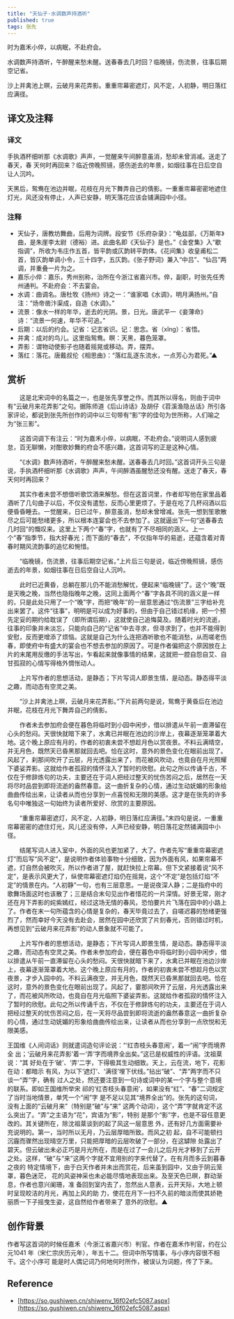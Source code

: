 ```yaml
---
title: "天仙子·水调数声持酒听"
published: true
tags: 张先
---
```


时为嘉禾小倅，以病眠，不赴府会。

水调数声持酒听，午醉醒来愁未醒。送春春去几时回？临晚镜，伤流景，往事后期空记省。

沙上并禽池上暝，云破月来花弄影。重重帘幕密遮灯，风不定，人初静，明日落红应满径。

## 译文及注释

### 译文

手执酒杯细听那《水调歌》声声，一觉醒来午间醉意虽消，愁却未曾消减。送走了春天，春
天何时再回来？临近傍晚照镜，感伤逝去的年景，如烟往事在日后空自让人沉吟。

天黑后，鸳鸯在池边并眠，花枝在月光下舞弄自己的倩影。一重重帘幕密密地遮住灯光，风还没有停止，人声已安静，明天落花应该会铺满园中小径。

### 注释

- 天仙子，唐教坊舞曲，后用为词牌。段安节《乐府杂录》：“龟兹部，《万斯年》曲，是朱崖李太尉（德裕）进。此曲名即《天仙子》是也。”《金奁集》入“歇指调”，所收为韦庄作五首，皆平韵或仄韵转平韵体。《花间集》收皇甫松二首，皆仄韵单调小令，三十四字，五仄韵。《张子野词》兼入“中吕”、“仙吕”两调，并重叠一片为之。
- 嘉乐小倅：嘉乐，秀州别称，治所在今浙江省嘉兴市。倅，副职，时张先任秀州通判。不赴府会：不去宴会。
- 水调：曲调名。唐杜牧《扬州》诗之一：“谁家唱《水调》，明月满扬州。”自注：“炀帝凿汴渠成，自造《水调》。”
- 流景：像水一样的年华，逝去的光阴。景，日光。唐武平一《妾薄命》诗：“流景一何速，年华不可追。”
- 后期：以后的约会。记省：记志省识。记：思念。省（xǐng）：省悟。
- 并禽：成对的鸟儿。这里指鸳鸯。瞑：天黑，暮色笼罩。
- 弄影：谓物动使影子也随着摇晃或移动。弄，摆弄。
- 落红：落花。唐戴叔伦《相思曲》：“落红乱逐东流水，一点芳心为君死。”▲

## 赏析

　　这是北宋词中的名篇之一，也是张先享誉之作。而其所以得名，则由于词中有“云破月来花弄影”之句。据陈师道《后山诗话》及胡仔《苕溪渔隐丛话》所引各家评论，都说到张先所创作的词中以三句带有“影”字的佳句为世所称，人们喻之为“张三影”。

　　这首词调下有注云：“时为嘉禾小倅，以病眠，不赴府会。”说明词人感到疲怠，百无聊懒，对酣歌妙舞的府会不感兴趣，这首词写的正是这种心情。

　　“《水调》数声持酒听，午醉醒来愁未醒。送春春去几时回。”这首词开头三句是说，手执酒杯细听那《水调歌》声声，午间醉酒虽醒愁还没有醒。送走了春天，春天何时再回来？

　　其实作者未尝不想借听歌饮酒来解愁。但在这首词里，作者却写他在家里品着酒听了几句曲子以后，不仅没有遣愁，反而心里更烦了。于是在吃了几杯闷酒以后便昏昏睡去。一觉醒来，日已过午，醉意虽消，愁却未曾增减。张先一想到笙歌散尽之后可能愁绪更多，所以根本连宴会也不去参加了。这就逼出下一句“送春春去几时回”的慨叹来。这里上下两个“春”字，也就有了不尽相同的涵义。上一个“春”指季节，指大好春光；而下面的“春去”，不仅指年华的易逝，还蕴含着对青春时期风流韵事的追忆和惋惜。

　　“临晚镜，伤流景，往事后期空记省。”上片后三句是说，临近傍晚照镜，感伤逝去的年景，如烟往事在日后空自让人沉吟。

　　此时已近黄昏，总躺在那儿仍不能消愁解忧，便起来“临晚镜”了。这个“晚”既是天晚之晚，当然也隐指晚年之晚，这同上面两个“春”字各具不同的涵义是一样的，只是此处只用了一个“晚”字，而把“晚年”的一层意思通过“伤流景”三字给补充出来罢了。这件“往事”，明明是可以成为好事的，但由于自己错过机缘，把一个预先定妥的期约给耽误了（即所谓后期），这就使自己追悔莫及。随着时光的流逝，往事的印象并未淡忘，只能向自己的“记省”中去寻求，但寻求到了，也并不能得到安慰，反而更增添了烦恼。这就是自己为什么连把酒听歌也不能消愁，从而嗟老伤春，即使府中有盛大的宴会也不想去参加的原因了。可是作者偏把这个原因放在上片的末尾用反缴的手法写出，乍看起来就像事情的结果，这就把一腔自怨自艾、自甘孤寂的心情写得格外惆怅动人。

　　上片写作者的思想活动，是静态；下片写词人即景生情，是动态。静态得平淡之趣，而动态有空灵之美。

　　“沙上并禽池上暝，云破月来花弄影。”下片前两句是说，鸳鸯于黄昏后在池边并眠，花枝在月光下舞弄自己的倩影。

　　作者未去参加府会便在暮色将临时到小园中闲步，借以排遣从午前一直滞留在心头的愁闷。天很快就暗下来了，水禽已并眠在池边的沙岸上，夜幕逐渐笼罩着大地。这个晚上原应有月的，作者的初衷未尝不想趁月色以赏夜景。不料云满晴空，并无月色，既然天已昏黑那就回去吧。恰在这时，意外的景色变化在眼前出现了。风起了，刹那间吹开了云层，月光透露出来了，而花被风吹动，也竟自在月光照耀下婆娑弄影。这就给作者孤寂的情怀注入了暂时的欣慰。此句之所以传诵千古，不仅在于修辞炼句的功夫，主要还在于词人把经过整天的忧伤苦闷之后，居然在一天将尽时品尝到即将流逝的盎然春意。这一曲折复杂的心情，通过生动妩媚的形象给曲曲传绘出来，让读者从而也分享到一点喜悦和无限的美感。这才是在张先的许多名句中唯独这一句始终为读者所爱好、欣赏的主要原因。

　　“重重帘幕密遮灯，风不定，人初静，明日落红应满径。”末四句是说，一重重帘幕密密的遮住灯光，风儿还没有停，人声已经安静，明日落花定然铺满园中小径。

　　结尾写词人进入室中，外面的风也更加紧了，大了。作者先写“重重帘幕密遮灯”而后写“风不定”，是说明作者体验事物十分细致，因为外面有风，如果帘幕不遮，灯自然会被吹灭，所以作者进了屋，就赶快拉上帘幕。但下文紧接着说“风不定”，是表示风更大了，纵使帘幕密遮灯焰仍在摇晃，这个“不定”是包括灯焰“不定”的情景在内。“人初静”一句，也有三层意思。一是说夜深人静；二是指府中的歌舞场面这时也该散了；三是结合末句见出作者惜花的一片深情。好景无常，刚才还在月下弄影的姹紫嫣红，经过这场无情的春风，恐怕要片片飞落在园中的小路上了。作者在末一句所蕴含的心情是复杂的，春天毕竟过去了，自嗟迟暮的愁绪更强烈了，然而幸好今天没有去赴会，居然在园中还欣赏了片刻春光，否则错过时机，再想见到“云破月来花弄影”的动人景象就不可能了。

　　上片写作者的思想活动，是静态；下片写词人即景生情，是动态。静态得平淡之趣，而动态有空灵之美。作者未参加府会，便在暮色中将临时到小园中闲步，借以排遣从午前一直滞留在心头的愁闷。天很快就暗下来了，水禽已并眠在池边沙岸上，夜幕逐渐笼罩着大地。这个晚上原应有月的，作者的初衷未尝不想趁月色以赏夜景，才步入园中的。不料云满夜空，并无月色，既然天已昏黑那就回去吧。恰在这时，意外的景色变化在眼前出现了。风起了，霎那间吹开了云层，月光透露出来了，而花被风所吹动，也竟自在月光临照下婆娑弄影。这就给作者孤寂的情怀注入了暂时的欣慰。此句之所以传诵千古，不仅在于修辞炼句的功夫，主要还在于词人把经过整天的忧伤苦闷之后，在一天将尽品尝到即将流逝的盎然春意这一曲折复杂的心情，通过生动妩媚的形象给曲曲传绘出来，让读者从而也分享到一点欣悦和无限美感。

王国维《人间词话》则就遣词造句评论说：“‘红杏枝头春意闹’，着一“闹”字而境界全
出；‘云破月来花弄影’着一‘弄’字而境界全出矣。”这已是权威性的评语。沈祖棻说：“其
好处在于‘破’、‘弄’二字，下得极其生动细致。天上，云在流，地下，花影在动：都暗示
有风，为以下‘遮灯’、‘满径’埋下伏线。”拈出“破”、“弄”两字而不只谈一“弄”字，确有
过人之处，然还要注意到一句诗或词中的某一个字与整个意境的联系。即如王国维所举宋
祁的‘红杏枝头春意闹’，如果没有“红”、“春”二词规定了当时当地情景，单凭一个“闹”字
是不足以见其“境界全出”的。张先的这句词，没有上面的“云破月来”（特别是“破”与“来”
这两个动词），这个“弄”字就肯定不这么突出了。“弄”之主语为“花”，宾语为“影”，特别
是那个“影”字，也是不容任意更改的。其关键所在，除沈祖棻谈到的起了风这一层意思
外，还有好几方面需要补充说明的。第一，当时所以无月，乃云层厚暗所致。而风之初
起，自不可能顿扫沉霾而骤然出现晴空万里，只能把厚暗的云层吹破了一部分，在这罅隙
处露出了碧天。但云破出未必正巧是月光所在，而是在过了一会儿之后月光才移到了云开
之处。这样，“破”与“来”这两个字就不宜用别的字来代替了。在有月而多云到暮春之夜的
特定情境下，由于白天作者并未出而赏花，后来虽到园中，又由于阴云笼罩，暮色迷茫，
花的风姿神采也未必能尽情地表现出来。及至天色已暝，群动渐息，作者也意兴阑珊，准
备回到室内去了，忽然出人意表，云开天际，大地上顿时呈现皎洁的月光，再加上风的助
力，使花在月下一扫不久前的暗淡而使其娇艳丽质一下子摇曳生姿，这自然给作者带来了
意外的欣慰。▲

## 创作背景

作者写这首词的时候任嘉禾（今浙江省嘉兴市）判官。作者在嘉禾作判官，约在公元1041
年（宋仁宗庆历元年），年五十二。但词中所写情事，与小序内容很不相干。这个小序可
能是时人偶记词乃何地何时所作，被误认为词题，传了下来。

## Reference

- [https://so.gushiwen.cn/shiwenv_16f02efc5087.aspx](https://so.gushiwen.cn/shiwenv_16f02efc5087.aspx)